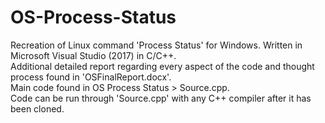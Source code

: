 # OS-Process-Status
Recreation of Linux command 'Process Status' for Windows. Written in Microsoft Visual Studio (2017) in C/C++. </br>
Additional detailed report regarding every aspect of the code and thought process found in 'OSFinalReport.docx'. </br>
Main code found in OS Process Status > Source.cpp. </br>
Code can be run through 'Source.cpp' with any C++ compiler after it has been cloned.
